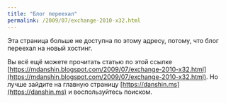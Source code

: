 ```yaml
---
title: "Блог переехал"
permalink: /2009/07/exchange-2010-x32.html
---
```

Эта страница больше не доступна по этому адресу, потому, что блог переехал на новый хостинг.

Вы всё ещё можете прочитать статью по этой ссылке [https://mdanshin.blogspot.com/2009/07/exchange-2010-x32.html](https://mdanshin.blogspot.com/2009/07/exchange-2010-x32.html). Но лучше зайдите на главную страницу [https://danshin.ms](https://danshin.ms) и воспользуйтесь поиском.